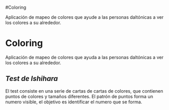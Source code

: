 #Coloring

Aplicación de mapeo de colores que ayude a las personas daltónicas a ver los colores a su alrededor.

# Coloring
Aplicación de mapeo de colores que ayuda a las personas daltónicas a ver los colores a su alrededor.
## _Test de Ishihara_
El test consiste en una serie de cartas de cartas de colores, que contienen puntos de colores y tamaños diferentes. El patrón de puntos forma un numero visible, el objetivo es identificar el numero que se forma.
